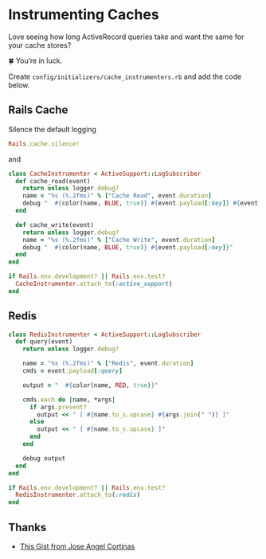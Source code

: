 # Instrumenting Caches

Love seeing how long ActiveRecord queries take and want the same for your cache stores?

:four_leaf_clover: You’re in luck.

Create `config/initializers/cache_instrumenters.rb` and add the code below.

## Rails Cache

Silence the default logging

```ruby
Rails.cache.silence!
```

and

```ruby
class CacheInstrumenter < ActiveSupport::LogSubscriber
  def cache_read(event)
    return unless logger.debug?
    name = "%s (%.2fms)" % ["Cache Read", event.duration]
    debug "  #{color(name, BLUE, true)} #{event.payload[:key]} #{event.payload.except(:key)}"
  end

  def cache_write(event)
    return unless logger.debug?
    name = "%s (%.2fms)" % ["Cache Write", event.duration]
    debug "  #{color(name, BLUE, true)} #{event.payload[:key]}"
  end
end

if Rails.env.development? || Rails.env.test?
  CacheInstrumenter.attach_to(:active_support)
end
```

## Redis

```ruby
class RedisInstrumenter < ActiveSupport::LogSubscriber
  def query(event)
    return unless logger.debug?

    name = "%s (%.2fms)" % ["Redis", event.duration]
    cmds = event.payload[:query]

    output = "  #{color(name, RED, true)}"

    cmds.each do |name, *args|
      if args.present?
        output << " [ #{name.to_s.upcase} #{args.join(" ")} ]"
      else
        output << " [ #{name.to_s.upcase} ]"
      end
    end

    debug output
  end
end

if Rails.env.development? || Rails.env.test?
  RedisInstrumenter.attach_to(:redis)
end
```

## Thanks

- [This Gist from Jose Angel Cortinas](https://gist.github.com/jacortinas/1058808)

